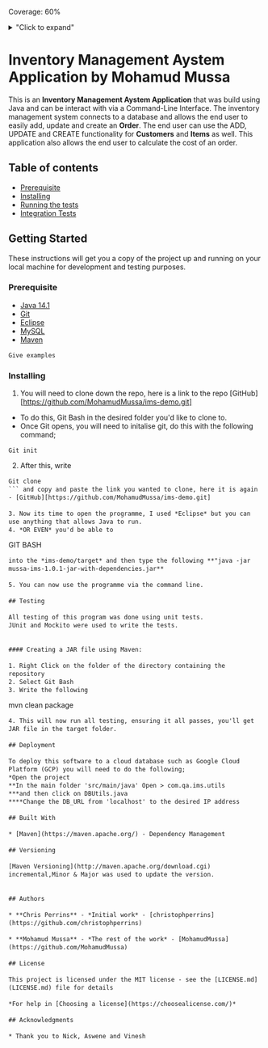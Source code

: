 Coverage: 60%

<details>
<summary>"Click to expand"</summary>
![Coverage](https://github.com/MohamudMussa/ims-demo/blob/dev/documentation/Testing%20Progress%20-%2060.PNG)
</details>

# Inventory Management Aystem Application by Mohamud Mussa


This is an  **Inventory Management Aystem Application** that was build using Java and can be interact with via a Command-Line Interface. The inventory management system connects to a database and allows the end user to easily add, update and create an **Order**.  The end user can use the ADD, UPDATE and CREATE functionality for  **Customers** and **Items** as well. This application also allows the end user to calculate the cost of an order. 

## Table of contents
* [Prerequisite](#Prerequisite)
* [Installing](#Installing)
* [Running the tests](#Running_the_tests)
* [Integration Tests ](#Integration_Tests)


## Getting Started

These instructions will get you a copy of the project up and running on your local machine for development and testing purposes.


### Prerequisite

* [Java 14.1](https://www.eclipse.org/downloads/)
* [Git](https://git-scm.com/downloads)
* [Eclipse](https://www.eclipse.org/downloads/)
* [MySQL](https://www.mysql.com/downloads/)
* [Maven](http://maven.apache.org/download.cgi)



```
Give examples
```

### Installing

1. You will need to clone down the repo, here is a link to the repo [GitHub][https://github.com/MohamudMussa/ims-demo.git]
* To do this, Git Bash in the desired folder you'd like to clone to.
* Once Git opens, you will need to initalise git, do this with the following command;
```
Git init
```
2. After this, write 
```
Git clone
``` and copy and paste the link you wanted to clone, here it is again - [GitHub][https://github.com/MohamudMussa/ims-demo.git]

3. Now its time to open the programme, I used *Eclipse* but you can use anything that allows Java to run. 
4. *OR EVEN* you'd be able to 
```
GIT BASH 
```
into the *ims-demo/target* and then type the following **"java -jar mussa-ims-1.0.1-jar-with-dependencies.jar**

5. You can now use the programme via the command line.

## Testing

All testing of this program was done using unit tests. 
JUnit and Mockito were used to write the tests.


#### Creating a JAR file using Maven:

1. Right Click on the folder of the directory containing the repository
2. Select Git Bash
3. Write the following
```
mvn clean package
```
4. This will now run all testing, ensuring it all passes, you'll get JAR file in the target folder.

## Deployment

To deploy this software to a cloud database such as Google Cloud Platform (GCP) you will need to do the following;
*Open the project
**In the main folder 'src/main/java' Open > com.qa.ims.utils
***and then click on DBUtils.java
****Change the DB_URL from 'localhost' to the desired IP address

## Built With

* [Maven](https://maven.apache.org/) - Dependency Management

## Versioning

[Maven Versioning](http://maven.apache.org/download.cgi)  incremental,Minor & Major was used to update the version.


## Authors

* **Chris Perrins** - *Initial work* - [christophperrins](https://github.com/christophperrins)

* **Mohamud Mussa** - *The rest of the work* - [MohamudMussa](https://github.com/MohamudMussa)

## License

This project is licensed under the MIT license - see the [LICENSE.md](LICENSE.md) file for details 

*For help in [Choosing a license](https://choosealicense.com/)*

## Acknowledgments

* Thank you to Nick, Aswene and Vinesh 

